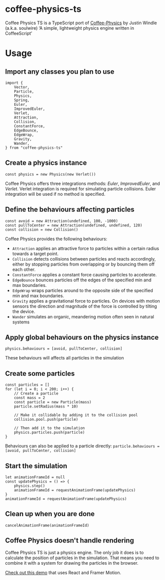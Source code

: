 # coffee-physics-ts
Coffee Physics TS is a TypeScript port of [Coffee-Physics](https://github.com/soulwire/Coffee-Physics/) by Justin Windle (a.k.a. soulwire) ‘A simple, lightweight physics engine written in CoffeeScript’

# Usage

## Import any classes you plan to use

```
import {
    Vector,
    Particle,
    Physics,
    Spring,
    Euler,
    ImprovedEuler,
    Verlet,
    Attraction,
    Collision,
    ConstantForce,
    EdgeBounce,
    EdgeWrap,
    Gravity,
    Wander,
} from "coffee-physics-ts"
```

## Create a physics instance

```
const physics = new Physics(new Verlet())
```

Coffee Physics offers three integrations methods: *Euler*, *ImprovedEuler*, and *Verlet*. Verlet integration is required for simulating particle collisions. Euler integration will be used if no method is specified.

## Define the behaviours affecting particles

```
const avoid = new Attraction(undefined, 100, -1000)
const pullToCenter = new Attraction(undefined, undefined, 120)
const collision = new Collision()
```

Coffee Physics provides the following behaviours:

- `Attraction` applies an attractive force to particles within a certain radius towards a target point.
- `Collision` detects collisions between particles and reacts accordingly, either by stopping particles from overlapping or by bouncing them off each other.
- `ConstantForce` applies a constant force causing particles to accelerate.
- `EdgeBounce` bounces particles off the edges of the specified min and max boundaries.
- `EdgeWrap` wraps particles around to the opposite side of the specified min and max boundaries.
- `Gravity` applies a gravitational force to particles. On devices with motion sensors the direction and magnitude of the force is controlled by tilting the device. 
- `Wander` simulates an organic, meandering motion often seen in natural systems

## Apply global behaviours on the physics instance

```
physics.behaviours = [avoid, pullToCenter, collision]
```

These behaviours will affects all particles in the simulation

## Create some particles

```
const particles = []
for (let i = 0; i < 200; i++) {
    // Create a particle
    const mass = 2
    const particle = new Particle(mass)
    particle.setRadius(mass * 10)

    // Make it collidable by adding it to the collision pool
    collision.pool.push(particle)

    // Then add it to the simulation
    physics.particles.push(particle)
}
```

Behaviours can also be applied to a particle directly: `particle.behaviours = [avoid, pullToCenter, collision]`

## Start the simulation

```
let animationFrameId = null
const updatePhysics = () => {
    physics.step()
    animationFrameId = requestAnimationFrame(updatePhysics)
}
animationFrameId = requestAnimationFrame(updatePhysics)
```

## Clean up when you are done

```
cancelAnimationFrame(animationFrameId)
```

## Coffee Physics doesn't handle rendering

Coffee Physics TS is just a physics engine. The only job it does is to calculate the position of particles in the simulation. That means you need to combine it with a system for drawing the particles in the browser. 

[Check out this demo](https://codesandbox.io/s/coffee-physics-ts-n7d65f) that uses React and Framer Motion.